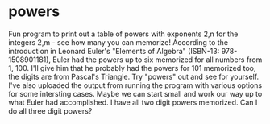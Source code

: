 # powers
Fun program to print out a table of powers with exponents 2,n for the integers 2,m - see how many you can memorize! According to the introduction in Leonard Euler's "Elements of Algebra" (ISBN-13: 978-1508901181), Euler had the powers up to six memorized for all numbers from 1, 100. I'll give him that he probably had the powers for 101 memorized too, the digits are from Pascal's Triangle. Try "powers" out and see for yourself. I've also uploaded the output from running the program with various options for some intersting cases.  Maybe we can start small and work our way up to what Euler had accomplished.  I have all two digit powers memorized.  Can I do all three digit powers?
